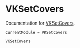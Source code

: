 # VKSetCovers

Documentation for [VKSetCovers](https://github.com/kraussvitor/VKSetCovers.jl).

<!--
This module implements some algorithms for set cover problems, including set cover problems with lazy constraints. 
The algorithms include an integer programming formulation, as well as a non-delayed relax-and-cut heuristic and a local-search procedure.
-->

```@meta
CurrentModule = VKSetCovers
```

```@docs
VKSetCovers
```